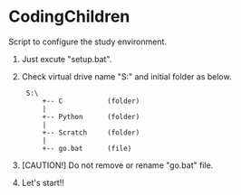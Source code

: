 # CodingChildren
Script to configure the study environment.

1) Just excute "setup.bat".
2) Check virtual drive name "S:" and initial folder as below.

        S:\
            +-- C           (folder)
            |
            +-- Python      (folder)
            |
            +-- Scratch     (folder)
            |
            +-- go.bat      (file)
4) [CAUTION!] Do not remove or rename "go.bat" file.
5) Let's start!!       
